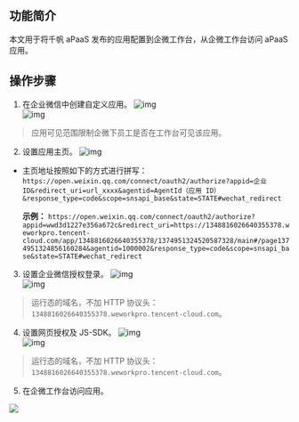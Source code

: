 ## 功能简介
本文用于将千帆 aPaaS 发布的应用配置到企微工作台，从企微工作台访问 aPaaS 应用。

##  操作步骤
1. 在企业微信中创建自定义应用。
![img](https://main.qcloudimg.com/raw/938d7609d6da6ae22af17eaa988b1572.png)        
![img](https://main.qcloudimg.com/raw/f88800d44dd9d797dae5ec5a27986081.png)        
>应用可见范围限制企微下员工是否在工作台可见该应用。
2. 设置应用主页。
![img](https://main.qcloudimg.com/raw/de2daa8effc0e7f65c849d6ec7522621.png)        
 - 主页地址按照如下的方式进行拼写：
`https://open.weixin.qq.com/connect/oauth2/authorize?appid=企业ID&redirect_uri=url_xxxx&agentid=AgentId（应用 ID）&response_type=code&scope=snsapi_base&state=STATE#wechat_redirect`

    **示例：**
    `https://open.weixin.qq.com/connect/oauth2/authorize?appid=wwd3d1227e356a672c&redirect_uri=https://1348816026640355378.weworkpro.tencent-cloud.com/app/1348816026640355378/1374951324520587328/main#/page1374951324856160284&agentid=1000002&response_type=code&scope=snsapi_base&state=STATE#wechat_redirect`

3. 设置企业微信授权登录。
 ![img](https://main.qcloudimg.com/raw/4783bef1bce0ee6f091fca4b70de0184.png)        
![img](https://main.qcloudimg.com/raw/5b77bc83124c8380f7f743f1a639180d.png)        
>运行态的域名，不加 HTTP 协议头：`1348816026640355378.weworkpro.tencent-cloud.com`。
4. 设置网页授权及 JS-SDK。
 ![img](https://main.qcloudimg.com/raw/9d05f06e2268ada09d1b7757950d541b.png)        
 ![img](https://main.qcloudimg.com/raw/5375679488cbc37931930b6b8a7d651a.png)        
>运行态的域名，不加 HTTP 协议头：`1348816026640355378.weworkpro.tencent-cloud.com`。
5. 在企微工作台访问应用。

![](https://main.qcloudimg.com/raw/824356317ed82a5f75fddf4e8f30d373.png)   
